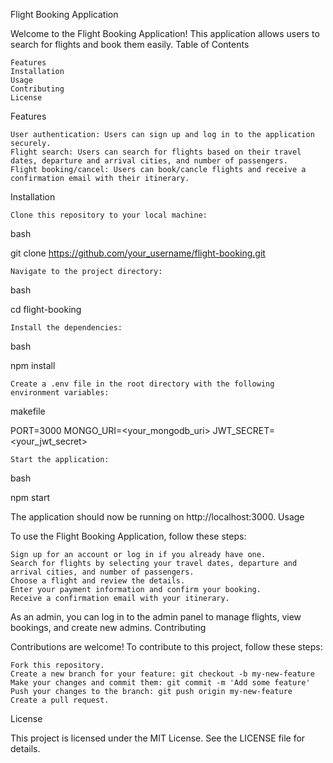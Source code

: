 Flight Booking Application

Welcome to the Flight Booking Application! 
This application allows users to search for flights and book them easily.
Table of Contents

    Features
    Installation
    Usage
    Contributing
    License

Features

    User authentication: Users can sign up and log in to the application securely.
    Flight search: Users can search for flights based on their travel dates, departure and arrival cities, and number of passengers.
    Flight booking/cancel: Users can book/cancle flights and receive a confirmation email with their itinerary.

Installation

    Clone this repository to your local machine:

bash

git clone https://github.com/your_username/flight-booking.git

    Navigate to the project directory:

bash

cd flight-booking

    Install the dependencies:

bash

npm install

    Create a .env file in the root directory with the following environment variables:

makefile

PORT=3000
MONGO_URI=<your_mongodb_uri>
JWT_SECRET=<your_jwt_secret>

    Start the application:

bash

npm start

The application should now be running on http://localhost:3000.
Usage

To use the Flight Booking Application, follow these steps:

    Sign up for an account or log in if you already have one.
    Search for flights by selecting your travel dates, departure and arrival cities, and number of passengers.
    Choose a flight and review the details.
    Enter your payment information and confirm your booking.
    Receive a confirmation email with your itinerary.

As an admin, you can log in to the admin panel to manage flights, view bookings, and create new admins.
Contributing

Contributions are welcome! To contribute to this project, follow these steps:

    Fork this repository.
    Create a new branch for your feature: git checkout -b my-new-feature
    Make your changes and commit them: git commit -m 'Add some feature'
    Push your changes to the branch: git push origin my-new-feature
    Create a pull request.

License

This project is licensed under the MIT License. See the LICENSE file for details.

